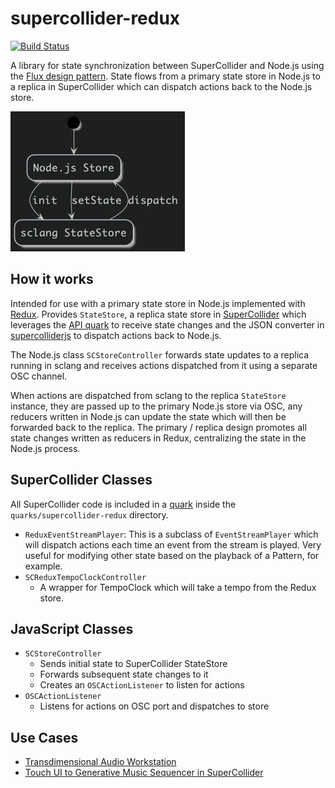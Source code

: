 # supercollider-redux

[![Build Status](https://travis-ci.com/colinsullivan/supercollider-redux.svg?branch=master)](https://travis-ci.com/colinsullivan/supercollider-redux)

A library for state synchronization between SuperCollider and Node.js using the [Flux design pattern](https://facebook.github.io/flux/docs/in-depth-overview/).  State flows from a primary state store in Node.js to a replica in SuperCollider which can dispatch actions back to the Node.js store.

![Basic state flow](docs/flow.png "Basic state flow")

## How it works
Intended for use with a primary state store in Node.js implemented with [Redux](http://redux.js.org/).  Provides `StateStore`, a replica state store in [SuperCollider](http://supercollider.github.io/) which leverages the [API quark](https://github.com/supercollider-quarks/API) to receive state changes and the JSON converter in [supercolliderjs](https://github.com/crucialfelix/supercolliderjs) to dispatch actions back to Node.js.

The Node.js class `SCStoreController` forwards state updates to a replica running in sclang and receives actions dispatched from it using a separate OSC channel.

When actions are dispatched from sclang to the replica `StateStore` instance, they are passed up to the primary Node.js store via OSC, any reducers written in Node.js can update the state which will then be forwarded back to the replica.  The primary / replica design promotes all state changes written as reducers in Redux, centralizing the state in the Node.js process.

## SuperCollider Classes
All SuperCollider code is included in a [quark](http://doc.sccode.org/Guides/UsingQuarks.html) inside the `quarks/supercollider-redux` directory.

* `ReduxEventStreamPlayer`: This is a subclass of `EventStreamPlayer` which will dispatch actions each time an event from the stream is played.  Very useful for modifying other state based on the playback of a Pattern, for example.
* `SCReduxTempoClockController`
    * A wrapper for TempoClock which will take a tempo from the Redux store.

## JavaScript Classes
* `SCStoreController`
    * Sends initial state to SuperCollider StateStore
    * Forwards subsequent state changes to it
    * Creates an `OSCActionListener` to listen for actions
* `OSCActionListener`
    * Listens for actions on OSC port and dispatches to store

## Use Cases
* [Transdimensional Audio Workstation](https://colin-sullivan.net/main/2016/transdimensional-audio-workstation/)
* [Touch UI to Generative Music Sequencer in SuperCollider](https://colin-sullivan.net/main/2019/performance-environment/)
